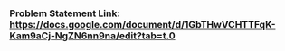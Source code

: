 ### Problem Statement Link: https://docs.google.com/document/d/1GbTHwVCHTTFqK-Kam9aCj-NgZN6nn9na/edit?tab=t.0
